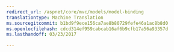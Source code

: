```yaml
---
redirect_url: /aspnet/core/mvc/models/model-binding
translationtype: Machine Translation
ms.sourcegitcommit: b1bd9f9ece156ca7ae8b80729fefe46a1ac8b8d0
ms.openlocfilehash: cdcd314ef959cabcab16af6b9cfb17a56a93357d
ms.lasthandoff: 03/23/2017

---
```

